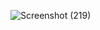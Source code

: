 
![Screenshot (219)](https://github.com/user-attachments/assets/17b7934c-09f3-4439-896e-61f12ceb9c90)
